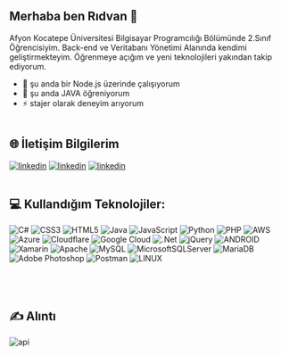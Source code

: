 ## Merhaba ben Rıdvan 👋

Afyon Kocatepe Üniversitesi Bilgisayar Programcılığı Bölümünde 2.Sınıf Öğrencisiyim.
Back-end ve Veritabanı Yönetimi Alanında kendimi geliştirmekteyim. Öğrenmeye açığım ve yeni teknolojileri yakından takip ediyorum. <br>


- 🔭 şu anda bir Node.js üzerinde çalışıyorum
- 🌱 şu anda JAVA öğreniyorum
- ⚡ stajer olarak deneyim arıyorum<br><br>

## 🌐 İletişim Bilgilerim<br>
[![linkedin](https://img.shields.io/badge/Gmail-000000?style=for-the-badge&logo=Gmail&logoColor=white)](mailto:ridvansagdic.dev@gmail.com)
[![linkedin](https://img.shields.io/badge/Linkedin-000000?style=for-the-badge&logo=Linkedin&logoColor=white)](https://www.linkedin.com/in/ridvansagdic/)
[![linkedin](https://img.shields.io/badge/Twitter-000000?style=for-the-badge&logo=Twitter&logoColor=white)](https://twitter.com/ridvan_sagdic)
<br><br>

## 💻 Kullandığım Teknolojiler:
![C#](https://img.shields.io/badge/c%23-%23239120.svg?style=for-the-badge&logo=c-sharp&logoColor=white) ![CSS3](https://img.shields.io/badge/css3-%231572B6.svg?style=for-the-badge&logo=css3&logoColor=white) ![HTML5](https://img.shields.io/badge/html5-%23E34F26.svg?style=for-the-badge&logo=html5&logoColor=white) ![Java](https://img.shields.io/badge/java-%23ED8B00.svg?style=for-the-badge&logo=java&logoColor=white) ![JavaScript](https://img.shields.io/badge/javascript-%23323330.svg?style=for-the-badge&logo=javascript&logoColor=%23F7DF1E) ![Python](https://img.shields.io/badge/python-3670A0?style=for-the-badge&logo=python&logoColor=ffdd54) ![PHP](https://img.shields.io/badge/php-%23777BB4.svg?style=for-the-badge&logo=php&logoColor=white) ![AWS](https://img.shields.io/badge/AWS-%23FF9900.svg?style=for-the-badge&logo=amazon-aws&logoColor=white) ![Azure](https://img.shields.io/badge/azure-%230072C6.svg?style=for-the-badge&logo=azure-devops&logoColor=white) ![Cloudflare](https://img.shields.io/badge/Cloudflare-F38020?style=for-the-badge&logo=Cloudflare&logoColor=white) ![Google Cloud](https://img.shields.io/badge/Google%20Cloud-%234285F4.svg?style=for-the-badge&logo=google-cloud&logoColor=white) ![.Net](https://img.shields.io/badge/.NET-5C2D91?style=for-the-badge&logo=.net&logoColor=white) ![jQuery](https://img.shields.io/badge/jquery-%230769AD.svg?style=for-the-badge&logo=jquery&logoColor=white) ![ANDROID](https://img.shields.io/badge/android-%2320232a.svg?style=for-the-badge&logo=android&logoColor=%a4c639) ![Xamarin](https://img.shields.io/badge/Xamarin-3199DC?style=for-the-badge&logo=xamarin&logoColor=white) ![Apache](https://img.shields.io/badge/apache-%23D42029.svg?style=for-the-badge&logo=apache&logoColor=white) ![MySQL](https://img.shields.io/badge/mysql-%2300f.svg?style=for-the-badge&logo=mysql&logoColor=white) ![MicrosoftSQLServer](https://img.shields.io/badge/Microsoft%20SQL%20Sever-CC2927?style=for-the-badge&logo=microsoft%20sql%20server&logoColor=white) ![MariaDB](https://img.shields.io/badge/MariaDB-003545?style=for-the-badge&logo=mariadb&logoColor=white) ![Adobe Photoshop](https://img.shields.io/badge/adobephotoshop-%2331A8FF.svg?style=for-the-badge&logo=adobephotoshop&logoColor=white) ![Postman](https://img.shields.io/badge/Postman-FF6C37?style=for-the-badge&logo=postman&logoColor=white) ![LINUX](https://img.shields.io/badge/Linux-FCC624?style=for-the-badge&logo=linux&logoColor=black)
<br><br><br><br>
## ✍️ Alıntı
![api](https://user-images.githubusercontent.com/96119095/228530911-2026f750-0c87-41d4-887e-33699dc028a8.svg)
<!--
<a href="https://www.kali.org/">
<img align="left" alt="Kali" width="32px" src="https://freepngimg.com/download/android/68988-kali-android-linux-free-clipart-hq.png" /></a>

<a href="https://www.pardus.org.tr/">
<img align="left" alt="Pardus" width="32px" src="https://www.pardus.org.tr/wp-content/uploads/2019/08/Pardus-04.png" /> </a>


<a href="https://www.microsoft.com/tr-tr/windows">
<img align="left" alt="Windows" width="32px" src="https://preview.redd.it/ne6ukkej06t71.png?auto=webp&s=fbdc1cb1d60306fba3098f7b75a8e01812a97ada" /> </a>![api](https://user-images.githubusercontent.com/96119095/228533363-731ded2f-1245-4a41-95aa-b3899cc1c668.svg)



<a href="https://visualstudio.microsoft.com">
<img align="left" alt="Visual Studio" width="32px" src="https://upload.wikimedia.org/wikipedia/commons/thumb/5/59/Visual_Studio_Icon_2019.svg/64px-Visual_Studio_Icon_2019.svg.png" /> </a>

<a href="https://code.visualstudio.com/">
<img align="left" alt="Visual Studio Code" width="32px" src="https://raw.githubusercontent.com/github/explore/80688e429a7d4ef2fca1e82350fe8e3517d3494d/topics/visual-studio-code/visual-studio-code.png" /> </a>

<a href="https://developer.android.com/studio">
<img align="left" alt="Android Studio" width="32px" src="https://cdn.icon-icons.com/icons2/3053/PNG/512/android_studio_alt_macos_bigsur_icon_190395.png" />

<a href="https://www.microsoft.com/tr-tr/microsoft-365/access">
<img align="left" alt="Access" width="32px" src="https://upload.wikimedia.org/wikipedia/commons/thumb/f/f1/Microsoft_Office_Access_%282019-present%29.svg/800px-Microsoft_Office_Access_%282019-present%29.svg.png" /> </a>

<a href="https://aws.amazon.com/tr/">
<img align="left" alt="AWS" width="32px" src="https://upload.wikimedia.org/wikipedia/commons/thumb/b/b9/AWS_Simple_Icons_Compute_Amazon_EC2_Instances.svg/800px-AWS_Simple_Icons_Compute_Amazon_EC2_Instances.svg.png"
/> </a>

<a href = "https://www.mysql.com/">
<img align="left" alt="MySQL" width="32px" src="https://camo.githubusercontent.com/2582ec2237a3a1fbd34e9b57332b72be27a7facb32abe7c2335e5f86e5f457a8/68747470733a2f2f63646e2e6a7364656c6976722e6e65742f67682f64657669636f6e732f64657669636f6e2f69636f6e732f6d7973716c2f6d7973716c2d6f726967696e616c2e737667" /> </a>

<a href = "https://en.wikipedia.org/">
<img align="left" alt="C#" width="32px" src="https://upload.wikimedia.org/wikipedia/commons/thumb/0/0d/C_Sharp_wordmark.svg/150px-C_Sharp_wordmark.svg.png" />
</a>

<a href = "https://www.java.com/tr/">
<img align="left" alt="JAVA" width="32px" src="https://cdn-icons-png.flaticon.com/512/226/226777.png" />
</a>

<a href ="https://flutter.dev/">
<img align="left" alt="Flutter" width="32px" src="https://raw.githubusercontent.com/github/explore/cebd63002168a05a6a642f309227eefeccd92950/topics/flutter/flutter.png" /> </a>

<a href="https://www.php.net/">
<img align="left" alt="php" width="32px" src="https://cdn-icons-png.flaticon.com/512/919/919830.png" />
</a>

<a href= "https://wikipedia.org/wiki/HTML">
<img align="left" alt="HTML" width="32px" src="https://upload.wikimedia.org/wikipedia/commons/thumb/3/38/HTML5_Badge.svg/1200px-HTML5_Badge.svg.png" />
</a>

<a href="https://tr.wikipedia.org/wiki/CSS">
<img align="left" alt="CSS" width="32px" src="https://upload.wikimedia.org/wikipedia/commons/thumb/6/62/CSS3_logo.svg/800px-CSS3_logo.svg.png" />
</a>

<a href="https://www.javascript.com/">
<img align="left" alt="js" width="32px" src="https://upload.wikimedia.org/wikipedia/commons/thumb/9/99/Unofficial_JavaScript_logo_2.svg/2048px-Unofficial_JavaScript_logo_2.svg.png" /> <br> <br> </a>
-->
